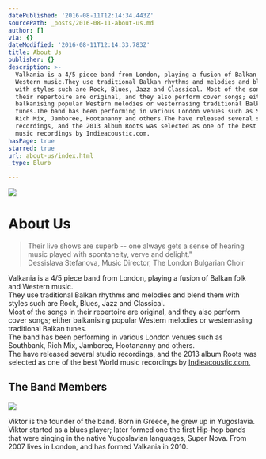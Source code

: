 ```yaml
---
datePublished: '2016-08-11T12:14:34.443Z'
sourcePath: _posts/2016-08-11-about-us.md
author: []
via: {}
dateModified: '2016-08-11T12:14:33.783Z'
title: About Us
publisher: {}
description: >-
  Valkania is a 4/5 piece band from London, playing a fusion of Balkan folk and
  Western music.They use traditional Balkan rhythms and melodies and blend them
  with styles such are Rock, Blues, Jazz and Classical. Most of the songs in
  their repertoire are original, and they also perform cover songs; either
  balkanising popular Western melodies or westernasing traditional Balkan
  tunes.The band has been performing in various London venues such as Southbank,
  Rich Mix, Jamboree, Hootananny and others.The have released several studio
  recordings, and the 2013 album Roots was selected as one of the best World
  music recordings by Indieacoustic.com.
hasPage: true
starred: true
url: about-us/index.html
_type: Blurb

---
```

![](https://the-grid-user-content.s3-us-west-2.amazonaws.com/47bbcd09-8233-4514-8286-db9e58ef52dc.jpg)

# About Us

> Their live shows are superb -- one always gets a sense of hearing music played with spontaneity, verve and delight."  
> Dessislava Stefanova, Music Director, The London Bulgarian Choir

Valkania is a 4/5 piece band from London, playing a fusion of Balkan folk and Western music.  
They use traditional Balkan rhythms and melodies and blend them with styles such are Rock, Blues, Jazz and Classical.   
Most of the songs in their repertoire are original, and they also perform cover songs; either balkanising popular Western melodies or westernasing traditional Balkan tunes.  
The band has been performing in various London venues such as Southbank, Rich Mix, Jamboree, Hootananny and others.  
The have released several studio recordings, and the 2013 album Roots was selected as one of the best World music recordings by [Indieacoustic.com.][0]

## The Band Members
![](https://the-grid-user-content.s3-us-west-2.amazonaws.com/d6c47dec-d21a-4e33-8e9d-4e3dbe77e35e.jpg)

Viktor is the founder of the band. Born in Greece, he grew up in Yugoslavia. Viktor started as a blues player; later formed one the first Hip-hop bands that were singing in the native Yugoslavian languages, Super Nova. From 2007 lives in London, and has formed Valkania in 2010\.

[0]: http://indieacoustic.com/ "IndieAcoustic"